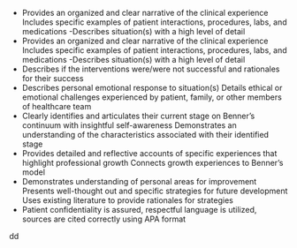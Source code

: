- Provides an organized and clear narrative of the clinical experience Includes specific examples of patient interactions, procedures, labs, and medications -Describes situation(s) with a high level of detail
- Provides an organized and clear narrative of the clinical experience Includes specific examples of patient interactions, procedures, labs, and medications -Describes situation(s) with a high level of detail
- Describes if the interventions were/were not successful and rationales for their success
- Describes personal emotional response to situation(s) Details ethical or emotional challenges experienced by patient, family, or other members of healthcare team
- Clearly identifies and articulates their current stage on Benner’s continuum with insightful self-awareness Demonstrates an understanding of the characteristics associated with their identified stage
- Provides detailed and reflective accounts of specific experiences that highlight professional growth Connects growth experiences to Benner’s model
- Demonstrates understanding of personal areas for improvement Presents well-thought out and specific strategies for future development Uses existing literature to provide rationales for strategies
- Patient confidentiality is assured, respectful language is utilized, sources are cited correctly using APA format

dd
